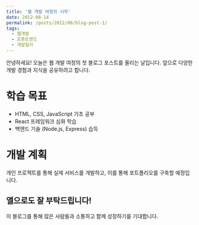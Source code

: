 ```yaml
---
title: '웹 개발 여정의 시작'
date: 2012-08-14
permalink: /posts/2012/08/blog-post-1/
tags:
  - 웹개발
  - 프론트엔드
  - 개발일지
---
```


안녕하세요! 오늘은 웹 개발 여정의 첫 블로그 포스트를 올리는 날입니다. 앞으로 다양한 개발 경험과 지식을 공유하려고 합니다.

학습 목표
======
- HTML, CSS, JavaScript 기초 공부
- React 프레임워크 심화 학습
- 백엔드 기술 (Node.js, Express) 습득

개발 계획
======
개인 프로젝트를 통해 실제 서비스를 개발하고, 이를 통해 포트폴리오를 구축할 예정입니다.

앨으로도 잘 부탁드립니다!
------
이 블로그를 통해 많은 사람들과 소통하고 함께 성장하기를 기대합니다.